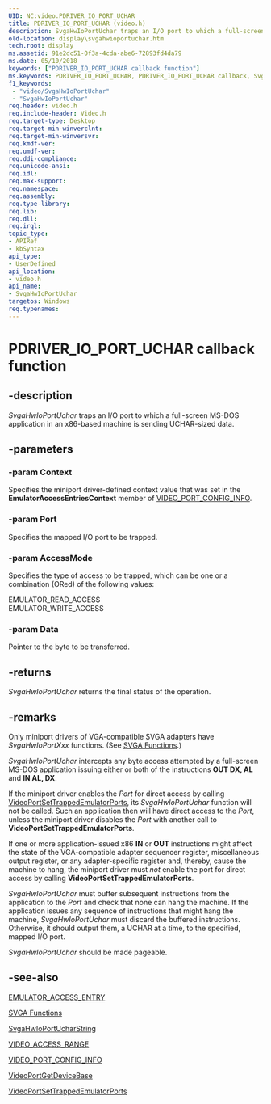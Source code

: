 ```yaml
---
UID: NC:video.PDRIVER_IO_PORT_UCHAR
title: PDRIVER_IO_PORT_UCHAR (video.h)
description: SvgaHwIoPortUchar traps an I/O port to which a full-screen MS-DOS application in an x86-based machine is sending UCHAR-sized data.
old-location: display\svgahwioportuchar.htm
tech.root: display
ms.assetid: 91e2dc51-0f3a-4cda-abe6-72893fd4da79
ms.date: 05/10/2018
keywords: ["PDRIVER_IO_PORT_UCHAR callback function"]
ms.keywords: PDRIVER_IO_PORT_UCHAR, PDRIVER_IO_PORT_UCHAR callback, SvgaHwIoPortUchar, SvgaHwIoPortUchar callback function [Display Devices], VideoMiniport_Functions_d926584b-82e3-463e-ad50-b04d065a1d9d.xml, display.svgahwioportuchar, video/SvgaHwIoPortUchar
f1_keywords:
 - "video/SvgaHwIoPortUchar"
 - "SvgaHwIoPortUchar"
req.header: video.h
req.include-header: Video.h
req.target-type: Desktop
req.target-min-winverclnt: 
req.target-min-winversvr: 
req.kmdf-ver: 
req.umdf-ver: 
req.ddi-compliance: 
req.unicode-ansi: 
req.idl: 
req.max-support: 
req.namespace: 
req.assembly: 
req.type-library: 
req.lib: 
req.dll: 
req.irql: 
topic_type:
- APIRef
- kbSyntax
api_type:
- UserDefined
api_location:
- video.h
api_name:
- SvgaHwIoPortUchar
targetos: Windows
req.typenames: 
---
```


# PDRIVER_IO_PORT_UCHAR callback function


## -description


<i>SvgaHwIoPortUchar</i> traps an I/O port to which a full-screen MS-DOS application in an x86-based machine is sending UCHAR-sized data.


## -parameters




### -param Context

Specifies the miniport driver-defined context value that was set in the <b>EmulatorAccessEntriesContext</b> member of <a href="https://docs.microsoft.com/windows-hardware/drivers/ddi/video/ns-video-_video_port_config_info">VIDEO_PORT_CONFIG_INFO</a>.


### -param Port

Specifies the mapped I/O port to be trapped.


### -param AccessMode

Specifies the type of access to be trapped, which can be one or a combination (ORed) of the following values:


<dl>
<dt>EMULATOR_READ_ACCESS</dt>
<dt>EMULATOR_WRITE_ACCESS</dt>
</dl>



### -param Data

Pointer to the byte to be transferred.


## -returns



<i>SvgaHwIoPortUchar</i> returns the final status of the operation.




## -remarks



Only miniport drivers of VGA-compatible SVGA adapters have <i>SvgaHwIoPortXxx</i> functions. (See <a href="https://docs.microsoft.com/windows-hardware/drivers/ddi/index">SVGA Functions</a>.)

<i>SvgaHwIoPortUchar</i> intercepts any byte access attempted by a full-screen MS-DOS application issuing either or both of the instructions <b>OUT DX, AL</b> and <b>IN AL, DX</b>.

If the miniport driver enables the <i>Port</i> for direct access by calling <a href="https://docs.microsoft.com/windows-hardware/drivers/ddi/video/nf-video-videoportsettrappedemulatorports">VideoPortSetTrappedEmulatorPorts</a>, its <i>SvgaHwIoPortUchar</i> function will not be called. Such an application then will have direct access to the <i>Port</i>, unless the miniport driver disables the <i>Port</i> with another call to <b>VideoPortSetTrappedEmulatorPorts</b>.

If one or more application-issued x86 <b>IN</b> or <b>OUT</b> instructions might affect the state of the VGA-compatible adapter sequencer register, miscellaneous output register, or any adapter-specific register and, thereby, cause the machine to hang, the miniport driver must <i>not</i> enable the port for direct access by calling <b>VideoPortSetTrappedEmulatorPorts</b>.

<i>SvgaHwIoPortUchar</i> must buffer subsequent instructions from the application to the <i>Port</i> and check that none can hang the machine. If the application issues any sequence of instructions that might hang the machine, <i>SvgaHwIoPortUchar</i> must discard the buffered instructions. Otherwise, it should output them, a UCHAR at a time, to the specified, mapped I/O port.

<i>SvgaHwIoPortUchar</i> should be made pageable.




## -see-also




<a href="https://docs.microsoft.com/windows-hardware/drivers/ddi/miniport/ns-miniport-_emulator_access_entry">EMULATOR_ACCESS_ENTRY</a>



<a href="https://docs.microsoft.com/windows-hardware/drivers/ddi/index">SVGA Functions</a>



<a href="https://docs.microsoft.com/windows-hardware/drivers/ddi/video/nc-video-pdriver_io_port_uchar_string">SvgaHwIoPortUcharString</a>



<a href="https://docs.microsoft.com/windows-hardware/drivers/ddi/video/ns-video-_video_access_range">VIDEO_ACCESS_RANGE</a>



<a href="https://docs.microsoft.com/windows-hardware/drivers/ddi/video/ns-video-_video_port_config_info">VIDEO_PORT_CONFIG_INFO</a>



<a href="https://docs.microsoft.com/windows-hardware/drivers/ddi/video/nf-video-videoportgetdevicebase">VideoPortGetDeviceBase</a>



<a href="https://docs.microsoft.com/windows-hardware/drivers/ddi/video/nf-video-videoportsettrappedemulatorports">VideoPortSetTrappedEmulatorPorts</a>
 

 

